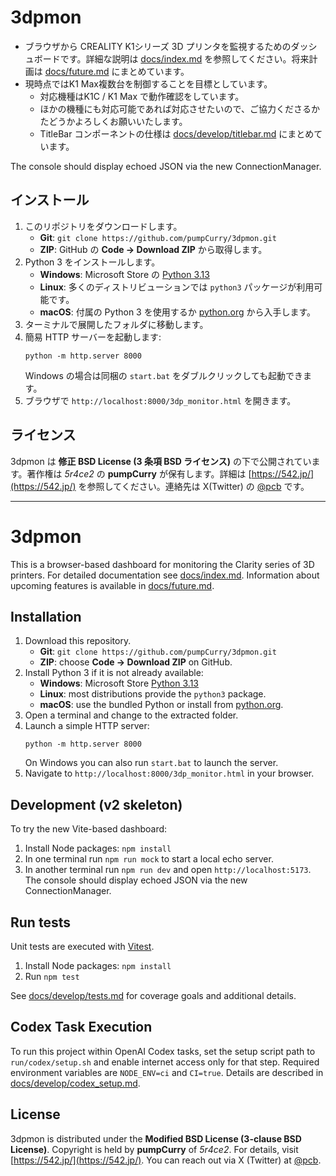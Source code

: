 # 3dpmon

- ブラウザから CREALITY K1シリーズ 3D プリンタを監視するためのダッシュボードです。詳細な説明は [docs/index.md](docs/index.md) を参照してください。将来計画は [docs/future.md](docs/future.md) にまとめています。
- 現時点ではK1 Max複数台を制御することを目標としています。
  - 対応機種はK1C / K1 Max で動作確認をしています。
  - ほかの機種にも対応可能であれば対応させたいので、ご協力くださるかたどうかよろしくお願いいたします。
  - TitleBar コンポーネントの仕様は [docs/develop/titlebar.md](docs/develop/titlebar.md) にまとめています。

The console should display echoed JSON via the new ConnectionManager.
## インストール
1. このリポジトリをダウンロードします。
   - **Git**: `git clone https://github.com/pumpCurry/3dpmon.git`
   - **ZIP**: GitHub の **Code → Download ZIP** から取得します。
2. Python 3 をインストールします。
   - **Windows**: Microsoft Store の [Python 3.13](https://apps.microsoft.com/detail/9pnrbtzxmb4z)
   - **Linux**: 多くのディストリビューションでは `python3` パッケージが利用可能です。
   - **macOS**: 付属の Python 3 を使用するか [python.org](https://www.python.org/) から入手します。
3. ターミナルで展開したフォルダに移動します。
4. 簡易 HTTP サーバーを起動します:
   ```
   python -m http.server 8000
   ```
   Windows の場合は同梱の `start.bat` をダブルクリックしても起動できます。
5. ブラウザで `http://localhost:8000/3dp_monitor.html` を開きます。

## ライセンス
3dpmon は **修正 BSD License (3 条項 BSD ライセンス)** の下で公開されています。著作権は *5r4ce2* の **pumpCurry** が保有します。詳細は [https://542.jp/](https://542.jp/) を参照してください。連絡先は X(Twitter) の [@pcb](https://twitter.com/pcb) です。

---

# 3dpmon

This is a browser-based dashboard for monitoring the Clarity series of 3D printers. For detailed documentation see [docs/index.md](docs/index.md). Information about upcoming features is available in [docs/future.md](docs/future.md).

## Installation
1. Download this repository.
   - **Git**: `git clone https://github.com/pumpCurry/3dpmon.git`
   - **ZIP**: choose **Code → Download ZIP** on GitHub.
2. Install Python 3 if it is not already available:
   - **Windows**: Microsoft Store [Python 3.13](https://apps.microsoft.com/detail/9pnrbtzxmb4z)
   - **Linux**: most distributions provide the `python3` package.
   - **macOS**: use the bundled Python or install from [python.org](https://www.python.org/).
3. Open a terminal and change to the extracted folder.
4. Launch a simple HTTP server:
   ```
   python -m http.server 8000
   ```
   On Windows you can also run `start.bat` to launch the server.
5. Navigate to `http://localhost:8000/3dp_monitor.html` in your browser.

## Development (v2 skeleton)
To try the new Vite-based dashboard:
1. Install Node packages: `npm install`
2. In one terminal run `npm run mock` to start a local echo server.
3. In another terminal run `npm run dev` and open `http://localhost:5173`.
The console should display echoed JSON via the new ConnectionManager.
## Run tests
Unit tests are executed with [Vitest](https://vitest.dev/).

1. Install Node packages: `npm install`
2. Run `npm test`

See [docs/develop/tests.md](docs/develop/tests.md) for coverage goals and additional details.

## Codex Task Execution
To run this project within OpenAI Codex tasks, set the setup script path to `run/codex/setup.sh` and enable internet access only for that step. Required environment variables are `NODE_ENV=ci` and `CI=true`. Details are described in [docs/develop/codex_setup.md](docs/develop/codex_setup.md).


## License
3dpmon is distributed under the **Modified BSD License (3-clause BSD License)**. Copyright is held by **pumpCurry** of *5r4ce2*. For details, visit [https://542.jp/](https://542.jp/). You can reach out via X (Twitter) at [@pcb](https://twitter.com/pcb).
